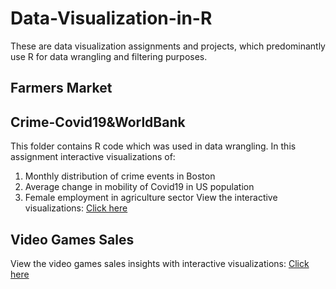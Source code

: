 # Data-Visualization-in-R
These are data visualization assignments and projects, which predominantly use R for data wrangling and filtering purposes.

## Farmers Market

## Crime-Covid19&WorldBank
This folder contains R code which was used in data wrangling. In this assignment interactive visualizations of:
1. Monthly distribution of crime events in Boston
2. Average change in mobility of Covid19 in US population
3. Female employment in agriculture sector
View the interactive visualizations: [Click here](https://sites.google.com/view/ie6600-hw2-pratik-mante/home)

## Video Games Sales
View the video games sales insights with interactive visualizations:
[Click here](https://sites.google.com/view/project1-video-games-sales/home)
